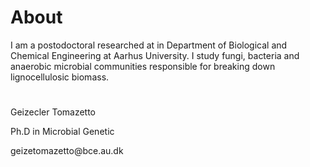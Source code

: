 # About


I am a postodoctoral researched at in Department of Biological and 
Chemical Engineering at Aarhus University. I study fungi, bacteria and 
anaerobic microbial communities responsible for breaking down lignocellulosic biomass. 













# 

<p>Geizecler Tomazetto&nbsp;</p>
<p>Ph.D in Microbial Genetic</p>
<p>geizetomazetto@bce.au.dk</p>
